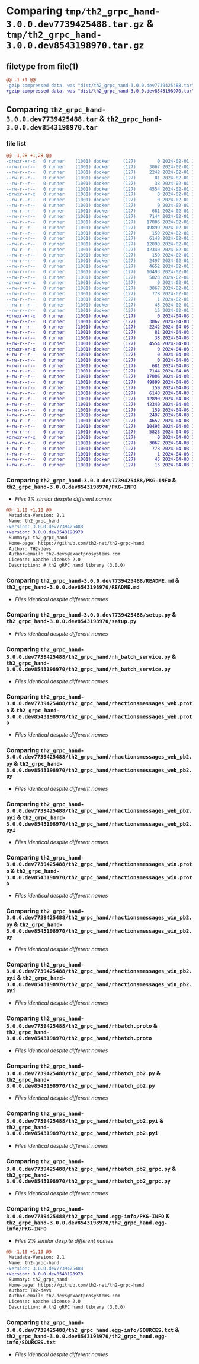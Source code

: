 # Comparing `tmp/th2_grpc_hand-3.0.0.dev7739425488.tar.gz` & `tmp/th2_grpc_hand-3.0.0.dev8543198970.tar.gz`

## filetype from file(1)

```diff
@@ -1 +1 @@
-gzip compressed data, was "dist/th2_grpc_hand-3.0.0.dev7739425488.tar", last modified: Thu Feb  1 10:03:08 2024, max compression
+gzip compressed data, was "dist/th2_grpc_hand-3.0.0.dev8543198970.tar", last modified: Wed Apr  3 17:48:25 2024, max compression
```

## Comparing `th2_grpc_hand-3.0.0.dev7739425488.tar` & `th2_grpc_hand-3.0.0.dev8543198970.tar`

### file list

```diff
@@ -1,28 +1,28 @@
-drwxr-xr-x   0 runner    (1001) docker     (127)        0 2024-02-01 10:03:08.000000 th2_grpc_hand-3.0.0.dev7739425488/
--rw-r--r--   0 runner    (1001) docker     (127)     3067 2024-02-01 10:03:08.000000 th2_grpc_hand-3.0.0.dev7739425488/PKG-INFO
--rw-r--r--   0 runner    (1001) docker     (127)     2242 2024-02-01 10:01:43.000000 th2_grpc_hand-3.0.0.dev7739425488/README.md
--rw-r--r--   0 runner    (1001) docker     (127)       81 2024-02-01 10:01:43.000000 th2_grpc_hand-3.0.0.dev7739425488/package_info.json
--rw-r--r--   0 runner    (1001) docker     (127)       38 2024-02-01 10:03:08.000000 th2_grpc_hand-3.0.0.dev7739425488/setup.cfg
--rw-r--r--   0 runner    (1001) docker     (127)     4554 2024-02-01 10:01:43.000000 th2_grpc_hand-3.0.0.dev7739425488/setup.py
-drwxr-xr-x   0 runner    (1001) docker     (127)        0 2024-02-01 10:03:08.000000 th2_grpc_hand-3.0.0.dev7739425488/th2_grpc_hand/
--rw-r--r--   0 runner    (1001) docker     (127)        0 2024-02-01 10:03:08.000000 th2_grpc_hand-3.0.0.dev7739425488/th2_grpc_hand/__init__.py
--rw-r--r--   0 runner    (1001) docker     (127)        0 2024-02-01 10:03:08.000000 th2_grpc_hand-3.0.0.dev7739425488/th2_grpc_hand/py.typed
--rw-r--r--   0 runner    (1001) docker     (127)      681 2024-02-01 10:02:41.000000 th2_grpc_hand-3.0.0.dev7739425488/th2_grpc_hand/rh_batch_service.py
--rw-r--r--   0 runner    (1001) docker     (127)     7144 2024-02-01 10:01:43.000000 th2_grpc_hand-3.0.0.dev7739425488/th2_grpc_hand/rhactionsmessages_web.proto
--rw-r--r--   0 runner    (1001) docker     (127)    17006 2024-02-01 10:03:07.000000 th2_grpc_hand-3.0.0.dev7739425488/th2_grpc_hand/rhactionsmessages_web_pb2.py
--rw-r--r--   0 runner    (1001) docker     (127)    49899 2024-02-01 10:03:07.000000 th2_grpc_hand-3.0.0.dev7739425488/th2_grpc_hand/rhactionsmessages_web_pb2.pyi
--rw-r--r--   0 runner    (1001) docker     (127)      159 2024-02-01 10:03:07.000000 th2_grpc_hand-3.0.0.dev7739425488/th2_grpc_hand/rhactionsmessages_web_pb2_grpc.py
--rw-r--r--   0 runner    (1001) docker     (127)     6148 2024-02-01 10:01:43.000000 th2_grpc_hand-3.0.0.dev7739425488/th2_grpc_hand/rhactionsmessages_win.proto
--rw-r--r--   0 runner    (1001) docker     (127)    12890 2024-02-01 10:03:07.000000 th2_grpc_hand-3.0.0.dev7739425488/th2_grpc_hand/rhactionsmessages_win_pb2.py
--rw-r--r--   0 runner    (1001) docker     (127)    42340 2024-02-01 10:03:07.000000 th2_grpc_hand-3.0.0.dev7739425488/th2_grpc_hand/rhactionsmessages_win_pb2.pyi
--rw-r--r--   0 runner    (1001) docker     (127)      159 2024-02-01 10:03:07.000000 th2_grpc_hand-3.0.0.dev7739425488/th2_grpc_hand/rhactionsmessages_win_pb2_grpc.py
--rw-r--r--   0 runner    (1001) docker     (127)     2497 2024-02-01 10:01:43.000000 th2_grpc_hand-3.0.0.dev7739425488/th2_grpc_hand/rhbatch.proto
--rw-r--r--   0 runner    (1001) docker     (127)     4652 2024-02-01 10:03:07.000000 th2_grpc_hand-3.0.0.dev7739425488/th2_grpc_hand/rhbatch_pb2.py
--rw-r--r--   0 runner    (1001) docker     (127)    10493 2024-02-01 10:03:07.000000 th2_grpc_hand-3.0.0.dev7739425488/th2_grpc_hand/rhbatch_pb2.pyi
--rw-r--r--   0 runner    (1001) docker     (127)     5823 2024-02-01 10:03:07.000000 th2_grpc_hand-3.0.0.dev7739425488/th2_grpc_hand/rhbatch_pb2_grpc.py
-drwxr-xr-x   0 runner    (1001) docker     (127)        0 2024-02-01 10:03:08.000000 th2_grpc_hand-3.0.0.dev7739425488/th2_grpc_hand.egg-info/
--rw-r--r--   0 runner    (1001) docker     (127)     3067 2024-02-01 10:03:08.000000 th2_grpc_hand-3.0.0.dev7739425488/th2_grpc_hand.egg-info/PKG-INFO
--rw-r--r--   0 runner    (1001) docker     (127)      778 2024-02-01 10:03:08.000000 th2_grpc_hand-3.0.0.dev7739425488/th2_grpc_hand.egg-info/SOURCES.txt
--rw-r--r--   0 runner    (1001) docker     (127)        1 2024-02-01 10:03:08.000000 th2_grpc_hand-3.0.0.dev7739425488/th2_grpc_hand.egg-info/dependency_links.txt
--rw-r--r--   0 runner    (1001) docker     (127)       45 2024-02-01 10:03:08.000000 th2_grpc_hand-3.0.0.dev7739425488/th2_grpc_hand.egg-info/requires.txt
--rw-r--r--   0 runner    (1001) docker     (127)       15 2024-02-01 10:03:08.000000 th2_grpc_hand-3.0.0.dev7739425488/th2_grpc_hand.egg-info/top_level.txt
+drwxr-xr-x   0 runner    (1001) docker     (127)        0 2024-04-03 17:48:25.000000 th2_grpc_hand-3.0.0.dev8543198970/
+-rw-r--r--   0 runner    (1001) docker     (127)     3067 2024-04-03 17:48:25.000000 th2_grpc_hand-3.0.0.dev8543198970/PKG-INFO
+-rw-r--r--   0 runner    (1001) docker     (127)     2242 2024-04-03 17:46:50.000000 th2_grpc_hand-3.0.0.dev8543198970/README.md
+-rw-r--r--   0 runner    (1001) docker     (127)       81 2024-04-03 17:46:50.000000 th2_grpc_hand-3.0.0.dev8543198970/package_info.json
+-rw-r--r--   0 runner    (1001) docker     (127)       38 2024-04-03 17:48:25.000000 th2_grpc_hand-3.0.0.dev8543198970/setup.cfg
+-rw-r--r--   0 runner    (1001) docker     (127)     4554 2024-04-03 17:46:50.000000 th2_grpc_hand-3.0.0.dev8543198970/setup.py
+drwxr-xr-x   0 runner    (1001) docker     (127)        0 2024-04-03 17:48:25.000000 th2_grpc_hand-3.0.0.dev8543198970/th2_grpc_hand/
+-rw-r--r--   0 runner    (1001) docker     (127)        0 2024-04-03 17:48:25.000000 th2_grpc_hand-3.0.0.dev8543198970/th2_grpc_hand/__init__.py
+-rw-r--r--   0 runner    (1001) docker     (127)        0 2024-04-03 17:48:25.000000 th2_grpc_hand-3.0.0.dev8543198970/th2_grpc_hand/py.typed
+-rw-r--r--   0 runner    (1001) docker     (127)      681 2024-04-03 17:47:58.000000 th2_grpc_hand-3.0.0.dev8543198970/th2_grpc_hand/rh_batch_service.py
+-rw-r--r--   0 runner    (1001) docker     (127)     7144 2024-04-03 17:46:50.000000 th2_grpc_hand-3.0.0.dev8543198970/th2_grpc_hand/rhactionsmessages_web.proto
+-rw-r--r--   0 runner    (1001) docker     (127)    17006 2024-04-03 17:48:25.000000 th2_grpc_hand-3.0.0.dev8543198970/th2_grpc_hand/rhactionsmessages_web_pb2.py
+-rw-r--r--   0 runner    (1001) docker     (127)    49899 2024-04-03 17:48:25.000000 th2_grpc_hand-3.0.0.dev8543198970/th2_grpc_hand/rhactionsmessages_web_pb2.pyi
+-rw-r--r--   0 runner    (1001) docker     (127)      159 2024-04-03 17:48:25.000000 th2_grpc_hand-3.0.0.dev8543198970/th2_grpc_hand/rhactionsmessages_web_pb2_grpc.py
+-rw-r--r--   0 runner    (1001) docker     (127)     6148 2024-04-03 17:46:50.000000 th2_grpc_hand-3.0.0.dev8543198970/th2_grpc_hand/rhactionsmessages_win.proto
+-rw-r--r--   0 runner    (1001) docker     (127)    12890 2024-04-03 17:48:25.000000 th2_grpc_hand-3.0.0.dev8543198970/th2_grpc_hand/rhactionsmessages_win_pb2.py
+-rw-r--r--   0 runner    (1001) docker     (127)    42340 2024-04-03 17:48:25.000000 th2_grpc_hand-3.0.0.dev8543198970/th2_grpc_hand/rhactionsmessages_win_pb2.pyi
+-rw-r--r--   0 runner    (1001) docker     (127)      159 2024-04-03 17:48:25.000000 th2_grpc_hand-3.0.0.dev8543198970/th2_grpc_hand/rhactionsmessages_win_pb2_grpc.py
+-rw-r--r--   0 runner    (1001) docker     (127)     2497 2024-04-03 17:46:50.000000 th2_grpc_hand-3.0.0.dev8543198970/th2_grpc_hand/rhbatch.proto
+-rw-r--r--   0 runner    (1001) docker     (127)     4652 2024-04-03 17:48:25.000000 th2_grpc_hand-3.0.0.dev8543198970/th2_grpc_hand/rhbatch_pb2.py
+-rw-r--r--   0 runner    (1001) docker     (127)    10493 2024-04-03 17:48:25.000000 th2_grpc_hand-3.0.0.dev8543198970/th2_grpc_hand/rhbatch_pb2.pyi
+-rw-r--r--   0 runner    (1001) docker     (127)     5823 2024-04-03 17:48:25.000000 th2_grpc_hand-3.0.0.dev8543198970/th2_grpc_hand/rhbatch_pb2_grpc.py
+drwxr-xr-x   0 runner    (1001) docker     (127)        0 2024-04-03 17:48:25.000000 th2_grpc_hand-3.0.0.dev8543198970/th2_grpc_hand.egg-info/
+-rw-r--r--   0 runner    (1001) docker     (127)     3067 2024-04-03 17:48:25.000000 th2_grpc_hand-3.0.0.dev8543198970/th2_grpc_hand.egg-info/PKG-INFO
+-rw-r--r--   0 runner    (1001) docker     (127)      778 2024-04-03 17:48:25.000000 th2_grpc_hand-3.0.0.dev8543198970/th2_grpc_hand.egg-info/SOURCES.txt
+-rw-r--r--   0 runner    (1001) docker     (127)        1 2024-04-03 17:48:25.000000 th2_grpc_hand-3.0.0.dev8543198970/th2_grpc_hand.egg-info/dependency_links.txt
+-rw-r--r--   0 runner    (1001) docker     (127)       45 2024-04-03 17:48:25.000000 th2_grpc_hand-3.0.0.dev8543198970/th2_grpc_hand.egg-info/requires.txt
+-rw-r--r--   0 runner    (1001) docker     (127)       15 2024-04-03 17:48:25.000000 th2_grpc_hand-3.0.0.dev8543198970/th2_grpc_hand.egg-info/top_level.txt
```

### Comparing `th2_grpc_hand-3.0.0.dev7739425488/PKG-INFO` & `th2_grpc_hand-3.0.0.dev8543198970/PKG-INFO`

 * *Files 1% similar despite different names*

```diff
@@ -1,10 +1,10 @@
 Metadata-Version: 2.1
 Name: th2_grpc_hand
-Version: 3.0.0.dev7739425488
+Version: 3.0.0.dev8543198970
 Summary: th2_grpc_hand
 Home-page: https://github.com/th2-net/th2-grpc-hand
 Author: TH2-devs
 Author-email: th2-devs@exactprosystems.com
 License: Apache License 2.0
 Description: # th2 gRPC hand library (3.0.0)
```

### Comparing `th2_grpc_hand-3.0.0.dev7739425488/README.md` & `th2_grpc_hand-3.0.0.dev8543198970/README.md`

 * *Files identical despite different names*

### Comparing `th2_grpc_hand-3.0.0.dev7739425488/setup.py` & `th2_grpc_hand-3.0.0.dev8543198970/setup.py`

 * *Files identical despite different names*

### Comparing `th2_grpc_hand-3.0.0.dev7739425488/th2_grpc_hand/rh_batch_service.py` & `th2_grpc_hand-3.0.0.dev8543198970/th2_grpc_hand/rh_batch_service.py`

 * *Files identical despite different names*

### Comparing `th2_grpc_hand-3.0.0.dev7739425488/th2_grpc_hand/rhactionsmessages_web.proto` & `th2_grpc_hand-3.0.0.dev8543198970/th2_grpc_hand/rhactionsmessages_web.proto`

 * *Files identical despite different names*

### Comparing `th2_grpc_hand-3.0.0.dev7739425488/th2_grpc_hand/rhactionsmessages_web_pb2.py` & `th2_grpc_hand-3.0.0.dev8543198970/th2_grpc_hand/rhactionsmessages_web_pb2.py`

 * *Files identical despite different names*

### Comparing `th2_grpc_hand-3.0.0.dev7739425488/th2_grpc_hand/rhactionsmessages_web_pb2.pyi` & `th2_grpc_hand-3.0.0.dev8543198970/th2_grpc_hand/rhactionsmessages_web_pb2.pyi`

 * *Files identical despite different names*

### Comparing `th2_grpc_hand-3.0.0.dev7739425488/th2_grpc_hand/rhactionsmessages_win.proto` & `th2_grpc_hand-3.0.0.dev8543198970/th2_grpc_hand/rhactionsmessages_win.proto`

 * *Files identical despite different names*

### Comparing `th2_grpc_hand-3.0.0.dev7739425488/th2_grpc_hand/rhactionsmessages_win_pb2.py` & `th2_grpc_hand-3.0.0.dev8543198970/th2_grpc_hand/rhactionsmessages_win_pb2.py`

 * *Files identical despite different names*

### Comparing `th2_grpc_hand-3.0.0.dev7739425488/th2_grpc_hand/rhactionsmessages_win_pb2.pyi` & `th2_grpc_hand-3.0.0.dev8543198970/th2_grpc_hand/rhactionsmessages_win_pb2.pyi`

 * *Files identical despite different names*

### Comparing `th2_grpc_hand-3.0.0.dev7739425488/th2_grpc_hand/rhbatch.proto` & `th2_grpc_hand-3.0.0.dev8543198970/th2_grpc_hand/rhbatch.proto`

 * *Files identical despite different names*

### Comparing `th2_grpc_hand-3.0.0.dev7739425488/th2_grpc_hand/rhbatch_pb2.py` & `th2_grpc_hand-3.0.0.dev8543198970/th2_grpc_hand/rhbatch_pb2.py`

 * *Files identical despite different names*

### Comparing `th2_grpc_hand-3.0.0.dev7739425488/th2_grpc_hand/rhbatch_pb2.pyi` & `th2_grpc_hand-3.0.0.dev8543198970/th2_grpc_hand/rhbatch_pb2.pyi`

 * *Files identical despite different names*

### Comparing `th2_grpc_hand-3.0.0.dev7739425488/th2_grpc_hand/rhbatch_pb2_grpc.py` & `th2_grpc_hand-3.0.0.dev8543198970/th2_grpc_hand/rhbatch_pb2_grpc.py`

 * *Files identical despite different names*

### Comparing `th2_grpc_hand-3.0.0.dev7739425488/th2_grpc_hand.egg-info/PKG-INFO` & `th2_grpc_hand-3.0.0.dev8543198970/th2_grpc_hand.egg-info/PKG-INFO`

 * *Files 2% similar despite different names*

```diff
@@ -1,10 +1,10 @@
 Metadata-Version: 2.1
 Name: th2-grpc-hand
-Version: 3.0.0.dev7739425488
+Version: 3.0.0.dev8543198970
 Summary: th2_grpc_hand
 Home-page: https://github.com/th2-net/th2-grpc-hand
 Author: TH2-devs
 Author-email: th2-devs@exactprosystems.com
 License: Apache License 2.0
 Description: # th2 gRPC hand library (3.0.0)
```

### Comparing `th2_grpc_hand-3.0.0.dev7739425488/th2_grpc_hand.egg-info/SOURCES.txt` & `th2_grpc_hand-3.0.0.dev8543198970/th2_grpc_hand.egg-info/SOURCES.txt`

 * *Files identical despite different names*

